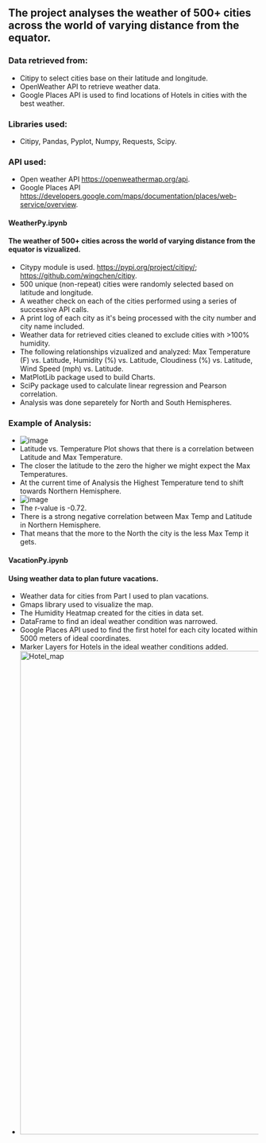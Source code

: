 ## The project analyses the weather of 500+ cities across the world of varying distance from the equator.

### Data retrieved from:
* Citipy to select cities base on their latitude and longitude.
* OpenWeather API to retrieve weather data.
* Google Places API is used to find locations of Hotels in cities with the best weather.

### Libraries used:
* Citipy, Pandas, Pyplot, Numpy, Requests, Scipy.
### API used:
* Open weather API https://openweathermap.org/api.
* Google Places API https://developers.google.com/maps/documentation/places/web-service/overview.

#### WeatherPy.ipynb
#### The weather of 500+ cities across the world of varying distance from the equator is vizualized.
* Citypy module is used. https://pypi.org/project/citipy/; https://github.com/wingchen/citipy.
* 500 unique (non-repeat) cities were randomly selected based on latitude and longitude.
* A weather check on each of the cities performed using a series of successive API calls.
* A print log of each city as it's being processed with the city number and city name included.
* Weather data for retrieved cities cleaned to exclude cities with >100% humidity.
* The following relationships vizualized and analyzed:
  Max Temperature (F) vs. Latitude, Humidity (%) vs. Latitude, Cloudiness (%) vs. Latitude, Wind Speed (mph) vs. Latitude.
* MatPlotLib package used to build Charts. 
* SciPy package used to calculate linear regression and Pearson correlation.
* Analysis was done separetely for North and South Hemispheres.

### Example of Analysis:
* ![image](https://github.com/user-attachments/assets/9491dde7-a8ee-4df5-a28d-00f4981c2bf6)
* Latitude vs. Temperature Plot shows that there is a correlation between Latitude and Max Temperature.
* The closer the latitude to the zero the higher we might expect the Max Temperatures.
* At the current time of Analysis the Highest Temperature tend to shift towards Northern Hemisphere.
* ![image](https://github.com/user-attachments/assets/cc1fe4dc-217e-4f1f-93a5-1fe71b1eb6b2)
* The r-value is -0.72.
* There is a strong negative correlation between Max Temp and Latitude in Northern Hemisphere.
* That means that the more to the North the city is the less Max Temp it gets.



#### VacationPy.ipynb
#### Using weather data to plan future vacations.
* Weather data for cities from Part I used to plan vacations.
* Gmaps library used to visualize the map.
* The Humidity Heatmap created for the cities in data set.
* DataFrame to find an ideal weather condition was narrowed.
* Google Places API used to find the first hotel for each city located within 5000 meters of ideal coordinates.
* Marker Layers for Hotels in the ideal weather conditions added.
* <img width="972" alt="Hotel_map" src="https://github.com/user-attachments/assets/a690fb33-bae0-4469-b9ad-937e170f9388">

